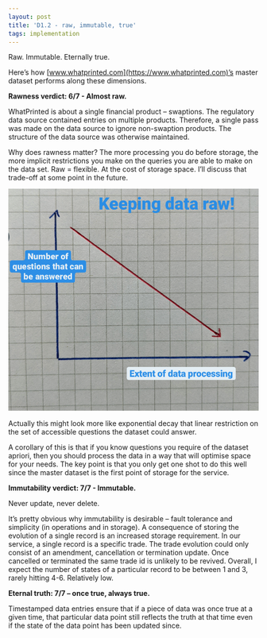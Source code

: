 ```yaml
---
layout: post
title: 'D1.2 - raw, immutable, true'
tags: implementation
---
```


Raw. Immutable. Eternally true.

Here’s how [www.whatprinted.com](https://www.whatprinted.com)’s master dataset performs along these dimensions. 

**Rawness verdict: 6/7 - Almost raw.**

WhatPrinted is about a single financial product – swaptions. The regulatory data source contained entries on multiple 
products. Therefore, a single pass was made on the data source to ignore non-swaption products. The structure of the 
data source was otherwise maintained. 

Why does rawness matter? The more processing you do before storage, the more implicit restrictions you make on the 
queries you are able to make on the data set. Raw = flexible. At the cost of storage space. I’ll discuss that trade-off 
at some point in the future. 

![rawness of data](/images/blog_05_2021/rawness_v_questions.png)

Actually this might look more like exponential decay that linear restriction on the set of accessible questions the 
dataset could answer.

A corollary of this is that if you know questions you require of the dataset apriori, then you should process the data 
in a way that will optimise space for your needs.  The key point is that you only get one shot to do this well since 
the master dataset is the first point of storage for the service.

**Immutability verdict: 7/7 - Immutable.**

Never update, never delete. 

It’s pretty obvious why immutability is desirable – fault tolerance and simplicity (in operations and in storage). 
A consequence of storing the evolution of a single record is an increased storage requirement. In our service, 
a single record is a specific trade. The trade evolution could only consist of an amendment, cancellation or 
termination update. Once cancelled or terminated the same trade id is unlikely to be revived. Overall, I expect the 
number of states of a particular record to be between 1 and 3, rarely hitting 4-6. Relatively low.

**Eternal truth: 7/7 – once true, always true.**

Timestamped data entries ensure that if a piece of data was once true at a given time, that particular data point still
 reflects the truth at that time even if the state of the data point has been updated since.

 

